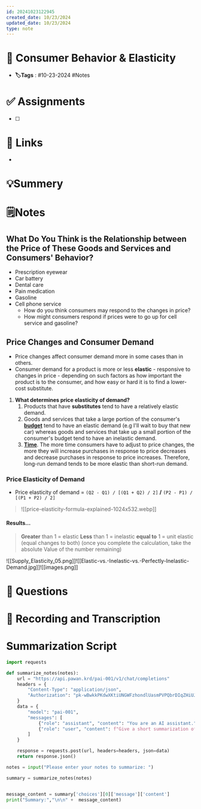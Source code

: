 ```yaml
---
id: 20241023122945
created_date: 10/23/2024
updated_date: 10/23/2024
type: note
---
```


# 📅 Consumer Behavior & Elasticity
- **🏷️Tags** : #10-23-2024 #Notes 

# ✅ Assignments
- [ ]  

# 🔗 Links
-

# 💡Summery


# 🗒️Notes

## What Do You Think is the Relationship between the Price of These Goods and Services and Consumers' Behavior?
- Prescription eyewear
- Car battery
- Dental care
- Pain medication
- Gasoline 
- Cell phone service
	- How do you think consumers may respond to the changes in price? 
	- How might consumers respond if prices were to go up for cell service and gasoline?
## Price Changes and Consumer Demand
- Price changes affect consumer demand more in some cases than in others. 
- Consumer demand for a product is more or less **elastic** - responsive to changes in price - depending on such factors as how important the product is to the consumer, and how easy or hard it is to find a lower-cost substitute. 

1. **What determines price elasticity of demand?** 
	1. Products that have **substitutes** tend to have a relatively elastic demand. 
	2. Goods and services that take a large portion of the consumer's <b><u>budget</u></b> tend to have an elastic demand (e.g I'll wait to buy that new car) whereas goods and services that take up a small portion of the consumer's budget tend to have an inelastic demand. 
	3. <b><u>Time</u></b>. The more time consumers have to adjust to price changes, the more they will increase purchases in response to price decreases and decrease purchases in response to price increases. Therefore, long-run demand tends to be more elastic than short-run demand. 

### Price Elasticity of Demand
- Price elasticity of demand = `(Q2 - Q1) / [(Q1 + Q2) / 2]` **/** `(P2 - P1) / [(P1 + P2) / 2]`
> ![[price-elasticity-formula-explained-1024x532.webp]]

#### Results...
> **Greater** than 1 = elastic
> **Less** than 1 = inelastic
> **equal to** 1 = unit elastic (equal changes to both)
> (once you complete the calculation, take the absolute Value of the number remaining)

![[Supply_Elasticity_05.png]]![[Elastic-vs.-Inelastic-vs.-Perfectly-Inelastic-Demand.jpg]]![[images.png]]



# 🧠 Questions

# 💬 Recording and Transcription


 

# Summarization Script
```python
import requests

def summarize_notes(notes):
    url = "https://api.pawan.krd/pai-001/v1/chat/completions"
    headers = {
        "Content-Type": "application/json",
        "Authorization": "pk-wBwkkPKdwXKtiUNGWFzhondlUasmPVPQbrDIqZHiUJMXSRUA"
    }
    data = {
        "model": "pai-001",
        "messages": [
            {"role": "assistant", "content": "You are an AI assistant."},
            {"role": "user", "content": f"Give a short summarization of the following notes in 2 sentences with proper indentation: {notes}"}
        ]
    }

    response = requests.post(url, headers=headers, json=data)
    return response.json()

notes = input("Please enter your notes to summarize: ")

summary = summarize_notes(notes)


message_content = summary['choices'][0]['message']['content']
print("Summary:","\n\n" +  message_content)

```